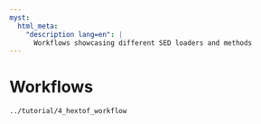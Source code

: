 ```yaml
---
myst:
  html_meta:
    "description lang=en": |
      Workflows showcasing different SED loaders and methods
---
```

# Workflows

```{toctree}
../tutorial/4_hextof_workflow
```
